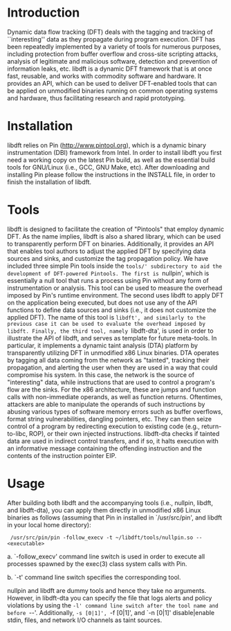 Introduction
============
   Dynamic data flow tracking (DFT) deals with the tagging and tracking of
``interesting'' data as they propagate during program execution. DFT has been
repeatedly implemented by a variety of tools for numerous purposes, including
protection from buffer overflow and cross-site scripting attacks, analysis of
legitimate and malicious software, detection and prevention of information
leaks, etc. libdft is a dynamic DFT framework that is at once fast, reusable,
and works with commodity software and hardware. It provides an API, which can
be used to deliver DFT-enabled tools that can be applied on unmodified binaries
running on common operating systems and hardware, thus facilitating research
and rapid prototyping.


Installation
============
   libdft relies on Pin (http://www.pintool.org), which is a dynamic binary
instrumentation (DBI) framework from Intel. In order to install libdft you first
need a working copy on the latest Pin build, as well as the essential build
tools for GNU/Linux (i.e., GCC, GNU Make, etc). After downloading and installing
Pin please follow the instructions in the INSTALL file, in order to finish the
installation of libdft.


Tools
=====
   libdft is designed to facilitate the creation of "Pintools" that employ
dynamic DFT. As the name implies, libdft is also a shared library, which can be 
used to transparently perform DFT on binaries. Additionally, it provides an API 
that enables tool authors to adjust the applied DFT by specifying data sources
and sinks, and customize the tag propagation policy. We have included three
simple Pin tools inside the `tools/' subdirectory to aid the development of
DFT-powered Pintools. The first is `nullpin', which is essentially a null tool
that runs a process using Pin without any form of instrumentation or analysis.
This tool can be used to measure the overhead imposed by Pin's runtime
environment. The second uses libdft to apply DFT on the application being
executed, but does not use any of the API functions to define data sources and
sinks (i.e., it does not customize the applied DFT). The name of this tool is
`libdft', and similarly to the previous case it can be used to evaluate the
overhead imposed by libdft. Finally, the third tool, namely `libdft-dta', is
used in order to illustrate the API of libdft, and serves as template for future
meta-tools. In particular, it implements a dynamic taint analysis (DTA)
platform by transparently utilizing DFT in unmodified x86 Linux binaries.
   DTA operates by tagging all data coming from the network as "tainted",
tracking their propagation, and alerting the user when they are used in a way
that could compromise his system. In this case, the network is the source of
"interesting" data, while instructions that are used to control a program's flow
are the sinks. For the x86 architecture, these are jumps and function calls with
non-immediate operands, as well as function returns. Oftentimes, attackers are
able to manipulate the operands of such instructions by abusing various types of
software memory errors such as buffer overflows, format string vulnerabilities, 
dangling pointers, etc. They can then seize control of a program by redirecting 
execution to existing code (e.g., return-to-libc, ROP), or their own injected
instructions. libdft-dta checks if tainted data are used in indirect control
transfers, and if so, it halts execution with an informative message containing 
the offending instruction and the contents of the instruction pointer EIP.


Usage
=====
   After building both libdft and the accompanying tools (i.e., nullpin, libdft,
and libdft-dta), you can apply them directly in unmodified x86 Linux binaries
as follows (assuming that Pin in installed in `/usr/src/pin', and libdft in your
local home directory):
     
     /usr/src/pin/pin -follow_execv -t ~/libdft/tools/nullpin.so -- <executable>

  a. `-follow_execv' command line switch is used in order to execute all
     processes spawned by the exec(3) class system calls with Pin.

  b. `-t' command line switch specifies the corresponding tool.

  nullpin and libdft are dummy tools and hence they take no arguments. However, 
in libdft-dta you can specify the file that logs alerts and policy violations by
using the `-l' command line switch after the tool name and before `--'.
Additionally, `-s [0|1]', `-f [0|1]', and `-n [0|1]' disable|enable stdin,
files, and network I/O channels as taint sources.
